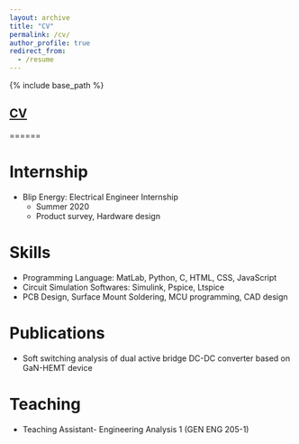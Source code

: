 ```yaml
---
layout: archive
title: "CV"
permalink: /cv/
author_profile: true
redirect_from:
  - /resume
---
```


{% include base_path %}


## [CV](https://drive.google.com/file/d/18gMm_l0Ol9UbHsmRiIyPgEh5rbcqAotY/view?usp=sharing)
======

Internship
======
* Blip Energy: Electrical Engineer Internship
  * Summer 2020
  * Product survey, Hardware design
  
Skills
======
* Programming Language: MatLab, Python, C, HTML, CSS, JavaScript
* Circuit Simulation Softwares: Simulink, Pspice, Ltspice
* PCB Design, Surface Mount Soldering, MCU programming, CAD design

Publications
======
* Soft switching analysis of dual active bridge DC-DC converter based on GaN-HEMT device
  
Teaching
======
* Teaching Assistant- Engineering Analysis 1 (GEN ENG 205-1)

